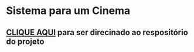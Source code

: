 # Sistema para um Cinema
## [CLIQUE AQUI](https://github.com/jhonatasjgr/cinema.git) para ser direcinado ao respositório do projeto